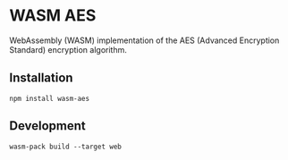# WASM AES

WebAssembly (WASM) implementation of the AES (Advanced Encryption Standard) encryption algorithm.

## Installation

```
npm install wasm-aes
```

## Development

```
wasm-pack build --target web
```
